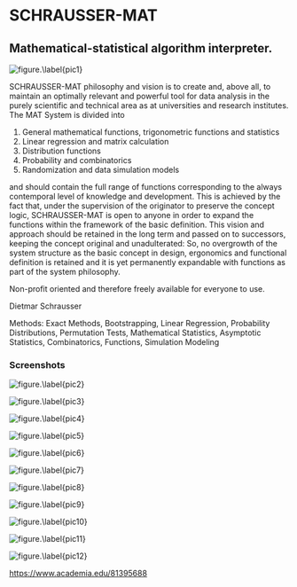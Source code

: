 # SCHRAUSSER-MAT
## Mathematical-statistical algorithm interpreter.

![figure.\label{pic1}](pic1.jpg)

SCHRAUSSER-MAT philosophy and vision is to create and, above all, to maintain an optimally relevant and powerful tool for data analysis in the purely scientific and technical area as at universities and research institutes.
The MAT System is divided into
1) General mathematical functions, trigonometric functions and statistics
2) Linear regression and matrix calculation
3) Distribution functions
4) Probability and combinatorics
5) Randomization and data simulation models

and should contain the full range of functions corresponding to the always contemporal level of knowledge and development. This is achieved by the fact that, under the supervision of the originator to preserve the concept logic, SCHRAUSSER-MAT is open to anyone in order to expand the functions within the framework of the basic definition. This vision and approach should be retained in the long term and passed on to successors, keeping the concept original and unadulterated:
So,
no overgrowth of the system structure as the basic concept in design, ergonomics and functional definition is retained
and
it is yet permanently expandable with functions as part of the system philosophy.

Non-profit oriented and therefore freely available for everyone to use.

Dietmar Schrausser

Methods: Exact Methods, Bootstrapping, Linear Regression, Probability Distributions, Permutation Tests, Mathematical Statistics, Asymptotic Statistics, Combinatorics, Functions, Simulation Modeling


### Screenshots



![figure.\label{pic2}](pic2.jpg)



![figure.\label{pic3}](pic3.jpg)


![figure.\label{pic4}](pic4.jpg)


![figure.\label{pic5}](pic5.jpg)


![figure.\label{pic6}](pic6.jpg)


![figure.\label{pic7}](pic7.jpg)


![figure.\label{pic8}](pic8.jpg)


![figure.\label{pic9}](pic9.jpg)


![figure.\label{pic10}](pic10.jpg)



![figure.\label{pic11}](pic11.jpg)



![figure.\label{pic12}](pic12.jpg)


https://www.academia.edu/81395688
